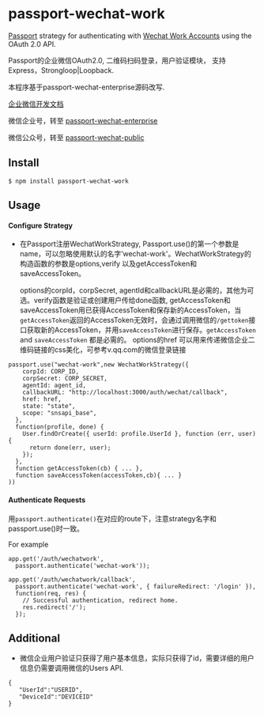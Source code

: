 # passport-wechat-work
[Passport](http://passportjs.org/) strategy for authenticating with [Wechat Work Accounts](https://qy.weixin.qq.com/)
using the OAuth 2.0 API.

Passport的企业微信OAuth2.0, 二维码扫码登录，用户验证模块， 支持Express，Strongloop|Loopback.

本程序基于passport-wechat-enterprise源码改写.

[企业微信开发文档](https://work.weixin.qq.com/api/doc#10028)

微信企业号，转至 [passport-wechat-enterprise](https://github.com/wenwei1202/passport-wechat-enterprise)

微信公众号，转至 [passport-wechat-public](https://github.com/wenwei1202/passport-wechat-public)

## Install

    $ npm install passport-wechat-work

## Usage

#### Configure Strategy

- 在Passport注册WechatWorkStrategy, Passport.use()的第一个参数是name，可以忽略使用默认的名字’wechat-work'。WechatWorkStrategy的构造函数的参数是options,verify 以及getAccessToken和saveAccessToken。

  options的corpId，corpSecret, agentId和callbackURL是必需的，其他为可选。verify函数是验证或创建用户传给done函数, getAccessToken和saveAccessToken用已获得AccessToken和保存新的AccessToken，当`getAccessToken`返回的AccessToken无效时，会通过调用微信的`/gettoken`接口获取新的AccessToken，并用`saveAccessToken`进行保存。`getAccessToken` and `saveAccessToken` 都是必需的。
  options的href 可以用来传递微信企业二维码链接的css美化，可参考v.qq.com的微信登录链接

```
passport.use("wechat-work",new WechatWorkStrategy({
    corpId: CORP_ID,
    corpSecret: CORP_SECRET,
    agentId: agent_id,
    callbackURL: "http://localhost:3000/auth/wechat/callback",
    href: href,
    state: "state",
    scope: "snsapi_base",
  },
  function(profile, done) {
    User.findOrCreate({ userId: profile.UserId }, function (err, user) {
      return done(err, user);
    });
  },
  function getAccessToken(cb) { ... },
  function saveAccessToken(accessToken,cb){ ... }
))
```

#### Authenticate Requests

用`passport.authenticate()`在对应的route下，注意strategy名字和passport.use()时一致。

For example

```
app.get('/auth/wechatwork',
  passport.authenticate('wechat-work'));

app.get('/auth/wechatwork/callback',
  passport.authenticate('wechat-work', { failureRedirect: '/login' }),
  function(req, res) {
    // Successful authentication, redirect home.
    res.redirect('/');
  });
```
## Additional
- 微信企业用户验证只获得了用户基本信息，实际只获得了id，需要详细的用户信息仍需要调用微信的Users API.
```
{
   "UserId":"USERID",
   "DeviceId":"DEVICEID"
}
```
